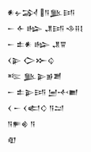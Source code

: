 <div class='block'>
<div class='line'>𒀭𒉡𒋆 𒀀𒆥𒅀</div>
<div class='line'>𒀸 𒅆 𒈗 𒂗𒅀 𒈾𒍝𒋙</div>
<div class='line'>𒀸 𒉺𒀭 𒈗 𒂗𒐊</div>
<div class='line'>𒌋𒉌 𒀖𒁍𒌒</div>
<div class='line'>𒌈 𒆥𒉌𒂊𒋢</div>
<div class='line'>𒀸 𒉺𒉌𒅀 𒅁𒋾𒆤</div>
<div class='line'>𒌋 𒀸 𒌋𒅗𒄭 𒀀𒁺</div>
<div class='line'>𒀀𒊓𒄯 𒀀</div>
<div class='line'>𒊏</div>
</div>